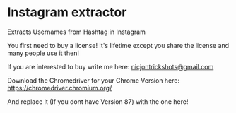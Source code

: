 # Instagram extractor

Extracts Usernames from Hashtag in Instagram

You first need to buy a license! It's lifetime except you share the license and many people use it then!

If you are interested to buy write me here: nicjontrickshots@gmail.com

Download the Chromedriver for your Chrome Version here: https://chromedriver.chromium.org/

And replace it (If you dont have Version 87) with the one here!

